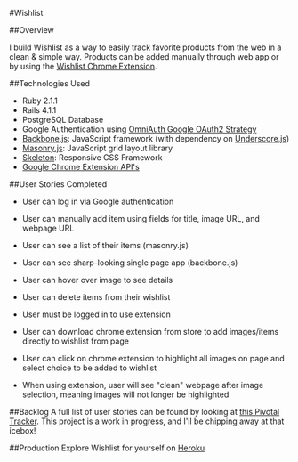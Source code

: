 #Wishlist

##Overview

I build Wishlist as a way to easily track favorite products from the web in a clean & simple way. Products can be added manually through web app or by using the [Wishlist Chrome Extension](https://chrome.google.com/webstore/detail/lopficaepgghcelaeifkmgpcfhfdlkik "Wishlist Chrome Extension").


##Technologies Used
* Ruby 2.1.1
* Rails 4.1.1
* PostgreSQL Database
* Google Authentication using [OmniAuth Google OAuth2 Strategy](https://github.com/zquestz/omniauth-google-oauth2 "OmniAuth Google OAuth2 Strategy")
* [Backbone.js](http://backbonejs.org/ "Backbone.js"): JavaScript framework (with dependency on [Underscore.js](http://underscorejs.org/ "Underscore.js"))
* [Masonry.js](http://masonry.desandro.com/ "Masonry.js"):  JavaScript grid layout library
* [Skeleton](http://www.getskeleton.com/ "Skeleton"): Responsive CSS Framework
* [Google Chrome Extension API's](https://developer.chrome.com/extensions/api_index "Google Chrome Extension API's")

##User Stories Completed
* User can log in via Google authentication
* User can manually add item using fields for title, image URL, and webpage URL
* User can see a list of their items (masonry.js)
* User can see sharp-looking single page app (backbone.js)
* User can hover over image to see details
* User can delete items from their wishlist

* User must be logged in to use extension
* User can download chrome extension from store to add images/items directly to wishlist from page
* User can click on chrome extension to highlight all images on page and select choice to be added to wishlist
* When using extension, user will see "clean" webpage after image selection, meaning images will not longer be highlighted

##Backlog
A full list of user stories can be found by looking at [this Pivotal Tracker](https://www.pivotaltracker.com/s/projects/1119660 "Pivotal Tracker"). This project is a work in progress, and I'll be chipping away at that icebox!

##Production
Explore Wishlist for yourself on [Heroku](http://w1shlist.herokuapp.com/)


